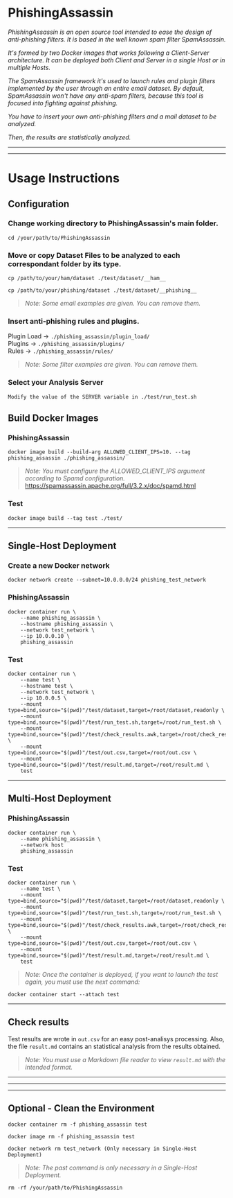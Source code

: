# PhishingAssassin
_PhishingAssassin is an open source tool intended to ease the design of anti-phishing filters. It is based in the well known spam filter SpamAssassin._

_It's formed by two Docker images that works following a Client-Server architecture. It can be deployed both Client and Server in a single Host or in multiple Hosts._

_The SpamAssassin framework it's used to launch rules and plugin filters implemented by the user through an entire email dataset. By default, SpamAssassin won't have any anti-spam filters, because this tool is focused into fighting against phishing._

_You have to insert your own anti-phishing filters and a mail dataset to be analyzed._

_Then, the results are statistically analyzed._


***
***


# Usage Instructions

## Configuration
### Change working directory to PhishingAssassin's main folder.
```
cd /your/path/to/PhishingAssassin
```
### Move or copy Dataset Files to be analyzed to each correspondant folder by its type.
```
cp /path/to/your/ham/dataset ./test/dataset/__ham__
```
```
cp /path/to/your/phishing/dataset ./test/dataset/__phishing__
```
>_Note: Some email examples are given. You can remove them._


### Insert anti-phishing rules and plugins.

Plugin Load -> `./phishing_assassin/plugin_load/`<br/>
Plugins -> `./phishing_assassin/plugins/`<br/>
Rules -> `./phishing_assassin/rules/`
>_Note: Some filter examples are given. You can remove them._



### Select your Analysis Server
```
Modify the value of the SERVER variable in ./test/run_test.sh
``` 



## Build Docker Images

### PhishingAssassin 
```
docker image build --build-arg ALLOWED_CLIENT_IPS=10. --tag phishing_assassin ./phishing_assassin/
```
>_Note: You must configure the ALLOWED_CLIENT_IPS argument according to Spamd configuration._<br/>
https://spamassassin.apache.org/full/3.2.x/doc/spamd.html

### Test
```
docker image build --tag test ./test/
```

***

## Single-Host Deployment
### Create a new Docker network
```
docker network create --subnet=10.0.0.0/24 phishing_test_network
```

### PhishingAssassin
```
docker container run \
    --name phishing_assassin \
    --hostname phishing_assassin \
    --network test_network \
    --ip 10.0.0.10 \
    phishing_assassin
```    
### Test
```
docker container run \
    --name test \
    --hostname test \
    --network test_network \
    --ip 10.0.0.5 \
    --mount type=bind,source="$(pwd)"/test/dataset,target=/root/dataset,readonly \
    --mount type=bind,source="$(pwd)"/test/run_test.sh,target=/root/run_test.sh \
    --mount type=bind,source="$(pwd)"/test/check_results.awk,target=/root/check_results.awk \
    --mount type=bind,source="$(pwd)"/test/out.csv,target=/root/out.csv \
    --mount type=bind,source="$(pwd)"/test/result.md,target=/root/result.md \
    test
```

***

## Multi-Host Deployment
### PhishingAssassin
```
docker container run \
    --name phishing_assassin \
    --network host
    phishing_assassin
```

### Test
```
docker container run \
    --name test \
    --mount type=bind,source="$(pwd)"/test/dataset,target=/root/dataset,readonly \
    --mount type=bind,source="$(pwd)"/test/run_test.sh,target=/root/run_test.sh \
    --mount type=bind,source="$(pwd)"/test/check_results.awk,target=/root/check_results.awk \
    --mount type=bind,source="$(pwd)"/test/out.csv,target=/root/out.csv \
    --mount type=bind,source="$(pwd)"/test/result.md,target=/root/result.md \
    test
```
>_Note: Once the container is deployed, if you want to launch the test again, you must use the next command:_
```
docker container start --attach test
```

***


## Check results
Test results are wrote in `out.csv` for an easy post-analisys processing.
Also, the file `result.md` contains an statistical analysis from the results obtained. 
>_Note: You must use a Markdown file reader to view `result.md` with the intended format._


***
***
***


## Optional - Clean the Environment
```
docker container rm -f phishing_assassin test
```
```
docker image rm -f phishing_assassin test
```
```
docker network rm test_network (Only necessary in Single-Host Deployment)
```
>_Note: The past command is only necessary in a Single-Host Deployment._
```
rm -rf /your/path/to/PhishingAssassin
```